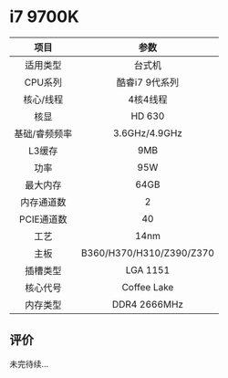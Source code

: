 # i7 9700K


| 项目 | 参数 |
| :------: | :------: |
|适用类型 | 台式机|
|CPU系列| 酷睿i7 9代系列|
|核心/线程| 4核4线程|
|核显| HD 630|
|基础/睿频频率 |3.6GHz/4.9GHz|
| L3缓存| 9MB|
|功率| 95W |
|最大内存| 64GB |
|内存通道数| 2 |
|PCIE通道数| 40 |
|工艺|14nm |
|主板| B360/H370/H310/Z390/Z370  |
|插槽类型| LGA 1151 |
|核心代号|  Coffee Lake |
|内存类型| DDR4 2666MHz |

## 评价

 未完待续...